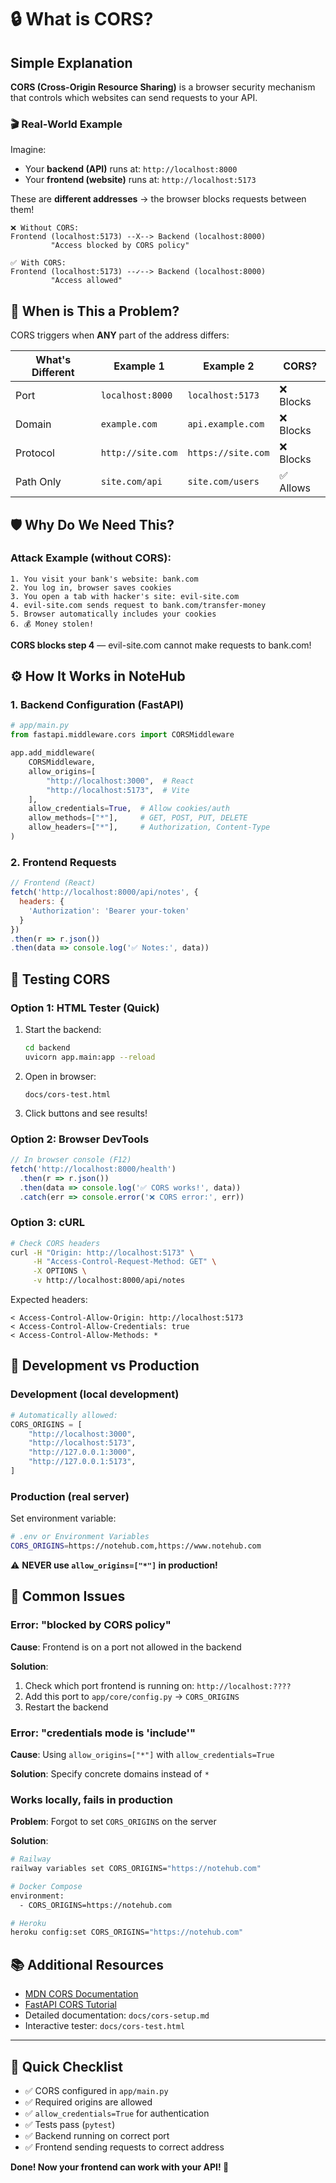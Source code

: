 # 🔒 What is CORS?

## Simple Explanation

**CORS (Cross-Origin Resource Sharing)** is a browser security mechanism that controls which websites can send requests to your API.

### 🎬 Real-World Example

Imagine:
- Your **backend (API)** runs at: `http://localhost:8000`
- Your **frontend (website)** runs at: `http://localhost:5173`

These are **different addresses** → the browser blocks requests between them!

```
❌ Without CORS:
Frontend (localhost:5173) --X--> Backend (localhost:8000)
         "Access blocked by CORS policy"

✅ With CORS:
Frontend (localhost:5173) --✓--> Backend (localhost:8000)
         "Access allowed"
```

## 🤔 When is This a Problem?

CORS triggers when **ANY** part of the address differs:

| What's Different | Example 1 | Example 2 | CORS? |
|------------------|----------|----------|-------|
| Port | `localhost:8000` | `localhost:5173` | ❌ Blocks |
| Domain | `example.com` | `api.example.com` | ❌ Blocks |
| Protocol | `http://site.com` | `https://site.com` | ❌ Blocks |
| Path Only | `site.com/api` | `site.com/users` | ✅ Allows |

## 🛡️ Why Do We Need This?

### Attack Example (without CORS):

```
1. You visit your bank's website: bank.com
2. You log in, browser saves cookies
3. You open a tab with hacker's site: evil-site.com
4. evil-site.com sends request to bank.com/transfer-money
5. Browser automatically includes your cookies
6. 💰 Money stolen!
```

**CORS blocks step 4** — evil-site.com cannot make requests to bank.com!

## ⚙️ How It Works in NoteHub

### 1. Backend Configuration (FastAPI)

```python
# app/main.py
from fastapi.middleware.cors import CORSMiddleware

app.add_middleware(
    CORSMiddleware,
    allow_origins=[
        "http://localhost:3000",  # React
        "http://localhost:5173",  # Vite
    ],
    allow_credentials=True,  # Allow cookies/auth
    allow_methods=["*"],     # GET, POST, PUT, DELETE
    allow_headers=["*"],     # Authorization, Content-Type
)
```

### 2. Frontend Requests

```javascript
// Frontend (React)
fetch('http://localhost:8000/api/notes', {
  headers: {
    'Authorization': 'Bearer your-token'
  }
})
.then(r => r.json())
.then(data => console.log('✅ Notes:', data))
```

## 🧪 Testing CORS

### Option 1: HTML Tester (Quick)

1. Start the backend:
   ```bash
   cd backend
   uvicorn app.main:app --reload
   ```

2. Open in browser:
   ```
   docs/cors-test.html
   ```

3. Click buttons and see results!

### Option 2: Browser DevTools

```javascript
// In browser console (F12)
fetch('http://localhost:8000/health')
  .then(r => r.json())
  .then(data => console.log('✅ CORS works!', data))
  .catch(err => console.error('❌ CORS error:', err))
```

### Option 3: cURL

```bash
# Check CORS headers
curl -H "Origin: http://localhost:5173" \
     -H "Access-Control-Request-Method: GET" \
     -X OPTIONS \
     -v http://localhost:8000/api/notes
```

Expected headers:
```
< Access-Control-Allow-Origin: http://localhost:5173
< Access-Control-Allow-Credentials: true
< Access-Control-Allow-Methods: *
```

## 📝 Development vs Production

### Development (local development)

```python
# Automatically allowed:
CORS_ORIGINS = [
    "http://localhost:3000",
    "http://localhost:5173",
    "http://127.0.0.1:3000",
    "http://127.0.0.1:5173",
]
```

### Production (real server)

Set environment variable:

```bash
# .env or Environment Variables
CORS_ORIGINS=https://notehub.com,https://www.notehub.com
```

⚠️ **NEVER use `allow_origins=["*"]` in production!**

## 🐛 Common Issues

### Error: "blocked by CORS policy"

**Cause**: Frontend is on a port not allowed in the backend

**Solution**:
1. Check which port frontend is running on: `http://localhost:????`
2. Add this port to `app/core/config.py` → `CORS_ORIGINS`
3. Restart the backend

### Error: "credentials mode is 'include'"

**Cause**: Using `allow_origins=["*"]` with `allow_credentials=True`

**Solution**: Specify concrete domains instead of `*`

### Works locally, fails in production

**Problem**: Forgot to set `CORS_ORIGINS` on the server

**Solution**:
```bash
# Railway
railway variables set CORS_ORIGINS="https://notehub.com"

# Docker Compose
environment:
  - CORS_ORIGINS=https://notehub.com

# Heroku
heroku config:set CORS_ORIGINS="https://notehub.com"
```

## 📚 Additional Resources

- [MDN CORS Documentation](https://developer.mozilla.org/en-US/docs/Web/HTTP/CORS)
- [FastAPI CORS Tutorial](https://fastapi.tiangolo.com/tutorial/cors/)
- Detailed documentation: `docs/cors-setup.md`
- Interactive tester: `docs/cors-test.html`

---

## 🎯 Quick Checklist

- ✅ CORS configured in `app/main.py`
- ✅ Required origins are allowed
- ✅ `allow_credentials=True` for authentication
- ✅ Tests pass (`pytest`)
- ✅ Backend running on correct port
- ✅ Frontend sending requests to correct address

**Done! Now your frontend can work with your API! 🚀**
